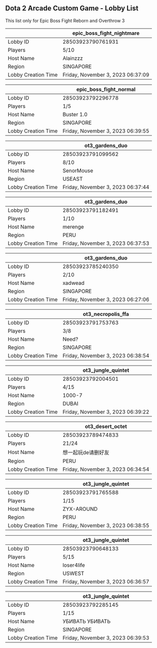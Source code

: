 ## Dota 2 Arcade Custom Game - Lobby List

This list only for Epic Boss Fight Reborn and Overthrow 3

|  | epic_boss_fight_nightmare |
| ------ | ------ |
| Lobby ID | 28503923790761931 |
| Players | 5/10 |
| Host Name | Alainzzz |
| Region | SINGAPORE |
| Lobby Creation Time | Friday, November 3, 2023 06:37:09 |


|  | epic_boss_fight_normal |
| ------ | ------ |
| Lobby ID | 28503923792296778 |
| Players | 1/5 |
| Host Name | Buster 1.0 |
| Region | SINGAPORE |
| Lobby Creation Time | Friday, November 3, 2023 06:39:55 |


|  | ot3_gardens_duo |
| ------ | ------ |
| Lobby ID | 28503923791099562 |
| Players | 8/10 |
| Host Name | SenorMouse |
| Region | USEAST |
| Lobby Creation Time | Friday, November 3, 2023 06:37:44 |


|  | ot3_gardens_duo |
| ------ | ------ |
| Lobby ID | 28503923791182491 |
| Players | 1/10 |
| Host Name | merenge |
| Region | PERU |
| Lobby Creation Time | Friday, November 3, 2023 06:37:53 |


|  | ot3_gardens_duo |
| ------ | ------ |
| Lobby ID | 28503923785240350 |
| Players | 2/10 |
| Host Name | xadwead |
| Region | SINGAPORE |
| Lobby Creation Time | Friday, November 3, 2023 06:27:06 |


|  | ot3_necropolis_ffa |
| ------ | ------ |
| Lobby ID | 28503923791753763 |
| Players | 3/8 |
| Host Name | Need? |
| Region | SINGAPORE |
| Lobby Creation Time | Friday, November 3, 2023 06:38:54 |


|  | ot3_jungle_quintet |
| ------ | ------ |
| Lobby ID | 28503923792004501 |
| Players | 4/15 |
| Host Name | 1000-7 |
| Region | DUBAI |
| Lobby Creation Time | Friday, November 3, 2023 06:39:22 |


|  | ot3_desert_octet |
| ------ | ------ |
| Lobby ID | 28503923789474833 |
| Players | 21/24 |
| Host Name | 想一起玩de请删好友 |
| Region | PERU |
| Lobby Creation Time | Friday, November 3, 2023 06:34:54 |


|  | ot3_jungle_quintet |
| ------ | ------ |
| Lobby ID | 28503923791765588 |
| Players | 1/15 |
| Host Name | ZYX-AROUND |
| Region | PERU |
| Lobby Creation Time | Friday, November 3, 2023 06:38:55 |


|  | ot3_jungle_quintet |
| ------ | ------ |
| Lobby ID | 28503923790648133 |
| Players | 5/15 |
| Host Name | loser4life |
| Region | USWEST |
| Lobby Creation Time | Friday, November 3, 2023 06:36:57 |


|  | ot3_jungle_quintet |
| ------ | ------ |
| Lobby ID | 28503923792285145 |
| Players | 1/15 |
| Host Name | УБИВАТЬ УБИВАТЬ |
| Region | SINGAPORE |
| Lobby Creation Time | Friday, November 3, 2023 06:39:53 |


